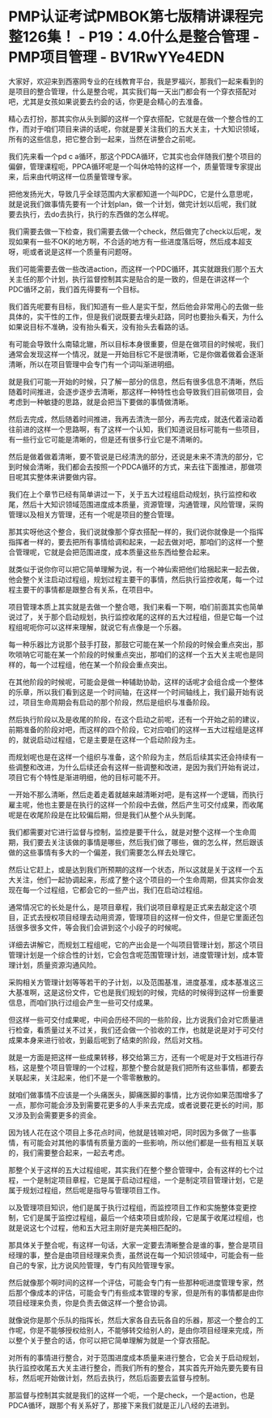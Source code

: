 # PMP认证考试PMBOK第七版精讲课程完整126集！ - P19：4.0什么是整合管理 - PMP项目管理 - BV1RwYYe4EDN

大家好，欢迎来到西塞网专业的在线教育平台，我是罗福兴，那我们一起来看到的是项目的整合管理，什么是整合呢，其实我们每一天出门都会有一个穿衣搭配对吧，尤其是女孩如果说要去约会的话，你更是会精心的去准备。

精心去打扮，那其实你从头到脚的这样一个穿衣搭配，它就是在做一个整合性的工作，而对于咱们项目来讲的话呢，你就是要关注我们的五大关主，十大知识领域，所有的这些信息，把它整合到一起来，当然在讲整合之前呢。

我们先来看一个pd c a循环，那这个PDCA循环，它其实也会伴随我们整个项目的偏僻，管理课程呃，PPCA循环呢是一个叫休哈特的这样一个，质量管理专家提出来，后来由代明这样一位质量管理专家。

把他发扬光大，导致几乎全球范围内大家都知道一个叫PDC，它是什么意思呢，就是说我们做事情先要有一个计划plan，做一个计划，做完计划以后呢，我们就要去执行，去do去执行，执行的东西做的怎么样呢。

我们需要去做一下检查，我们需要去做一个check，然后做完了check以后呢，发现如果有一些不OK的地方啊，不合适的地方有一些进度落后呀，然后成本超支呀，呃或者说是这样一个质量有问题呀。

我们可能需要去做一些改进action，而这样一个PDC循环，其实就跟我们那个五大关主任的那个计划，执行监督控制其实是贴合的是一致的，但是在讲这样一个PDC循环之前，我们首先得要有一个目标。

我们首先呢要有目标，我们知道有一些人是实干型，然后他会非常用心的去做一些具体的，实干性的工作，但是我们说既要去埋头赶路，同时也要抬头看天，为什么如果说目标不准确，没有抬头看天，没有抬头去看路的话。

有可能会导致什么南辕北辙，所以目标本身很重要，但是在做项目的时候呢，我们通常会发现这样一个情况，就是一开始目标它不是很清晰，它是你做着做着会逐渐清晰，所以在项目管理中会专门有一个词叫渐进明细。

就是我们可能一开始的时候，只了解一部分的信息，然后有很多信息不清晰，然后随着时间推进，会逐步逐步去清晰，那这样一种特性也会导致我们目前做项目，会考虑到一种敏捷的思路，就是会把当下要做的事情做清晰。

然后去完成，然后随着时间推进，我再去清洗一部分，再去完成，就迭代着滚动着往前进的这样一个思路啊，有了这样一个认知，我们知道说目标可能有一些项目，有一些行业它可能是清晰的，但是还有很多行业它是不清晰的。

然后是做着做着清晰，要不管说是已经清洗的部分，还说是未来不清洗的部分，它到时候会清晰，我们都会去按照一个PDCA循环的方式，来去往下面推进，那做项目呢其实整体来讲要做内容。

我们在上个章节已经有简单讲过一下，关于五大过程组启动规划，执行监控和收尾，然后十大知识领域范围进度成本质量，资源管理，沟通管理，风险管理，采购管理以及相关方管理，还有一个呢是项目的整合管理。

那其实呀他这个整合，我们说就像那个穿衣搭配一样的，我们说你就像是一个指挥指挥者一样的，要去把所有事情给调和起来，一起去做对吧，那咱们的这样一个整合管理呢，它就是会把范围进度，成本质量这些东西给整合起来。

就类似于说你你可以把它简单理解为说，有一个神仙索把他们给捆起来一起去做，他会整个关注启动过程组，规划过程主要干的事情，然后执行监控收尾，每一个过程主要干的事情都是跟整合有关系，在项目中。

项目管理本质上其实就是去做一个整合嗯，我们来看一下啊，咱们前面其实也简单说过了，关于那个启动规划，执行监控收尾的这样的五大过程组，但是它每一个过程组呢呃你可以这样来理解，就说它有点像是一个乐器。

每一种乐器比方说那个鼓手打鼓，那鼓它可能在某一个阶段的时候会重点突出，那吹唢呐它可能在某一个阶段的时候重点突出，那咱们的这样一个五大关主呢也是同样的，每一个过程组，他在某一个阶段会重点突出。

在其他阶段的时候呢，可能会是做一种辅助协助，这样的话呢才会组合成一个整体的乐章，所以我们看到这是一个时间轴，在这样一个时间轴线上，我们最开始有说过，项目生命周期会有启动的那个阶段，然后是组织与准备阶段。

然后执行阶段以及是收尾的阶段，在这个启动之前呢，还有一个开始之前的建议，前期准备的阶段对吧，而这样的四个阶段，它对应咱们的这样一五大过程组是这样的，就说启动过程组，它是主要是在这样一个启动阶段为主。

而规划呢也是在这样一个组织与准备，这个阶段为主，然后后续其实还会持续有一些调整和改进，为什么后续还会有这样一些调整和改进，是因为我们开始有说过，项目它有个特性是渐进明细，他的目标可能不开。

一开始不那么清晰，然后走着走着就越来越清晰对吧，是有这样一个逻辑，而执行雇主呢，他也主要是在执行的这样一个阶段中去做，然后产生可交付成果，而收尾呢是在收尾阶段是在比较偏后期，但是我们从整个从头到尾。

我们都需要对它进行监督与控制，监控是要干什么，就是对整个这样一个生命周期，我们要去关注该做的事情是哪些，然后我们做了哪些，做的怎么样，然后跟该做的这些事情有多大的一个偏差，我们需要怎么样去处理它。

然后让它赶上，或是达到我们所预期的这样一个状态，所以这就是关于这样一个五大关注，他们一起协调起来，形成了整个这个项目的一个生命周期，但其实你会发现在每一个过程组，它都会它的一些产出，我们在启动过程组。

通常情况它的长处是什么，是项目章程，我们说项目章程是正式来去敲定这个项目，正式去授权项目经理去动用资源，管理项目的这样一份文件，但是它里面还包括很多很多文件，等会我们会讲到这个小段子的时候呢。

详细去讲解它，而规划工程组呢，它的产出会是一个叫项目管理计划，那这个项目管理计划是一个综合性的计划，它会包含呢范围管理计划，进度管理计划，成本管理计划，质量资源沟通风险。

采购相关方管理计划等等若干的子计划，以及范围基准，进度基准，成本基准这三大基准啊，这是这份文件，它也是我们规划的时候，完结的时候得到这样一份重要信息，而咱们执行过组会产生一些可交付成果。

但这样一些可交付成果呢，中间会历经不同的一些阶段，比方说我们会对它质量进行检查，看质量过关不过关，我们还会做一个验收的工作，也就是说是对于可交付成果本身来进行验收，到最后呢到了结束的阶段，然后对文档。

就是一方面是把这样一些成果转移，移交给第三方，还有一个呢是对于文档进行存档，这是整个项目管理的一个过程，那整个整合就是我们把所有这些事情，都要去关联起来，关注起来，他们不是一个零零散散的。

就咱们做事情不应该是一个头痛医头，脚痛医脚的事情，比方说你如果范围增多了一点，那你可能会涉及到需要花更多的人手来去完成，或者说要花更长的时间，那又涉及到会需要更多的资金。

因为钱人花在这个项目上多花点时间，他就是钱嘛对吧，同时因为多做了一些事情，有可能会对其他的事情有质量方面的一些影响，所以他们都是一些有相互关联的，我们需要整合起来，一起去考虑。

那整个关于这样的五大过程组呢，其实我们在整个整合管理中，会有这样的七个过程，一个是制定项目章程，它是属于启动过程组，一个是制定项目管理计划，它是属于规划过程组，然后呢是指导与管理项目工作。

以及管理项目知识，他们是属于执行过程组，而监控项目工作和实施整体变更控制，它们是属于监控过程组，最后一个结束项目或阶段，它是属于收尾过程组，也就是说这七个过程，他和五大冠主刚好是完美相匹配的。

那具体关于整合呢，有这样一句话，大家一定要去清晰整合是谁的事，整合是项目经理的事，整合是由项目经理来负责，虽然说在每一个知识领域中，可能会有一些自己的专家，比方说风险管理，专门有风险管理专家。

然后就像那个啊时间的这样一个评估，可能会专门有一些那种呃进度管理专家，然后那个像成本的评估，可能会专门有些成本管理的专家，但是所有的事情都是由你项目经理来负责，你是负责去做这样一个整合协调。

就像说你是那个乐队的指挥长，然后大家各自去玩各自的乐器，那这一个整合的工作呢，你是不能够授权给别人，不能够转交给别人的，是由你项目经理来完成，所以整个关于整合的话，你可以把它简单理解为就是一个穿衣搭配。

对所有的事情进行整合，对于范围进度成本质量来进行整合，它会关于启动规划，执行监控收尾五大关主进行整合，而我们所有的整合，其实首先开始先要先要有目标，然后呢开始做计划，然后去执行，然后后面要去监督与控制。

那监督与控制其实就是我们的这样一个呃，一个是check，一个是action，也是PDCA循环，跟那个有关系好了，那接下来我们就是正儿八经的去进到。

